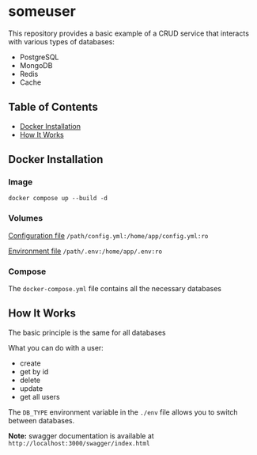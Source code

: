 # someuser

This repository provides a basic example of a CRUD service that interacts with various types of databases:
- PostgreSQL
- MongoDB
- Redis
- Cache


## Table of Contents
- [Docker Installation](#Docker)
- [How It Works](#Jobs)


## <a name="Docker"></a> Docker Installation
### Image
```
docker compose up --build -d
```
### Volumes
[Configuration file](./config.yml) `/path/config.yml:/home/app/config.yml:ro`

[Environment file](./.env) `/path/.env:/home/app/.env:ro`

### Compose

The `docker-compose.yml` file contains all the necessary databases

## <a name="Jobs"></a> How It Works

The basic principle is the same for all databases

What you can do with a user:
- create
- get by id
- delete
- update
- get all users

The `DB_TYPE` environment variable in the `./env` file allows you to switch between databases.

**Note:** swagger documentation is available at `http://localhost:3000/swagger/index.html`